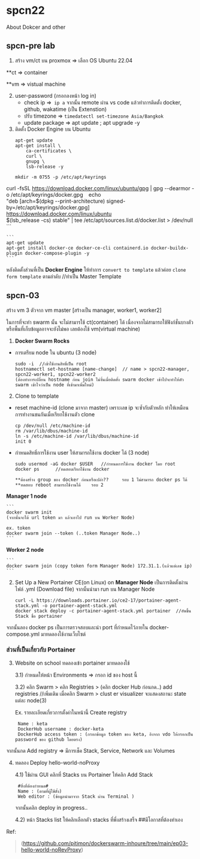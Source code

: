 # spcn22
 About Dokcer and other

## spcn-pre lab
1. สร้าง vm/ct บน proxmox => เลือก OS Ubuntu 22.04

**ct => container

**vm => vistual machine

2. user-password (กรอกลงหน้า log in)
    * check ip =>``` ip a``` จากนั้น remote ผ่าน vs code แล้วทำการติดตั้ง docker, github, wakatime (เป็น Extenstion)
    * ปรับ timezone => ```timedatectl set-timezone Asia/Bangkok```
    * update package => apt update ; apt upgrade -y
3. ติดตั้ง Docker Engine บน Ubuntu
    ```
    apt-get update
    apt-get install \
        ca-certificates \
        curl \
        gnupg \
        lsb-release -y
    ```
    ```
    mkdir -m 0755 -p /etc/apt/keyrings
curl -fsSL https://download.docker.com/linux/ubuntu/gpg | gpg --dearmor -o /etc/apt/keyrings/docker.gpg
    ```
    ```
    echo \
  "deb [arch=$(dpkg --print-architecture) signed-by=/etc/apt/keyrings/docker.gpg] https://download.docker.com/linux/ubuntu \
  $(lsb_release -cs) stable" |  tee /etc/apt/sources.list.d/docker.list > /dev/null
    ```

    ```
    apt-get update
    apt-get install docker-ce docker-ce-cli containerd.io docker-buildx-plugin docker-compose-plugin -y
    ```

หลังติดตั้งส่วนที่เป็น **Docker Engine** ให้ทำการ ```convert to template``` แล้วค่อย ```clone form template``` ตามลำดับ
//ทำเป็น Master Template

## spcn-03  
สร้าง vm 3 ตัวจาก vm master [สร้างเป็น manager, worker1, worker2]

ในการที่จะทำ swarm นั้น จะไม่สามารใช้ ct(container) ได้ เนื่องจากไม่สามารถใช้ฟังก์ชั่นบางตัวหรือพื้นที่เก็บข้อมูลอาจจะยังไม่พอ เลยต้องใช้ vm(virtual machine)

1. **Docker Swarm Rocks**
* การเตรียม node ใน ubuntu (3 node)
    ```
    sudo -i  //เข้าใช้งานสิทธิ์เป็น root
    hostnamectl set-hostname [name-change]  // name > spcn22-manager, spcn22-worker1, spcn22-worker2
    (ต้องทำการเปลี่ยน hostname ก่อน join ไม่งั้นเมื่อติดตั้ง swarm docker เข้าไปจะทำให้ตัว swarm เข้าใจว่าเป็น node ที่เข้ามาเพิ่มใหม่)
    ```

2. Clone to template

* reset machine-id (clone มาจาก master) เพราะเลข ip จะซ้ำกับตัวหลัก ทำให้เหมือนการทำงานชนกันเมื่อเรียกใช้งานตัว clone
    ```
    cp /dev/null /etc/machine-id
    rm /var/lib/dbus/machine-id
    ln -s /etc/machine-id /var/lib/dbus/machine-id
    init 0
    ```
* กำหนดสิทธิ์การใช้งาน user ให้สามารถใช้งาน docker ได้ (3 node)
    ```
    sudo usermod -aG docker $USER   //กำหนดการใช้งาน docker โดย root
    docker ps      //ทดสอบเรียกใช้งาน docker

    **ต้องสร้าง group ของ docker ก่อนหรือเปล่า??     รอบ 1 ไม่สามารถ docker ps ได้
    **ทดสอบ reboot สามารถใช้งานได้    รอบ 2
    ```

**Manager 1 node**

    ```
    docker swarm init
    (จากนั้นจะได้ url token มา แล้วเอาไป run บน Worker Node)

    ex. token
    docker swarm join --token (..token Manager Node..)
    ```

**Worker 2 node**

    ```
    docker swarm join (copy token form Manager Node) 172.31.1.(แล้วแต่เลข ip)
    ```

2. Set Up a New Portainer CE(on Linux) on **Manager Node**
    เป็นการติดตั้งผ่านไฟล์ .yml (Download file) จากนั้นนำมา run บน Manager Node

    ```
    curl -L https://downloads.portainer.io/ce2-17/portainer-agent-stack.yml -o portainer-agent-stack.yml
    docker stack deploy -c portainer-agent-stack.yml portainer  //อัพขึ้น Stack ชื่อ portainer
    ```  
จากนั้นลอง docker ps เป็นการตรวจสอบและนำ port ที่กำหนดไว้ภายใน docker-compose.yml มาทดลองใช้งานเว็บไซต์

### ส่วนที่เป็นเกี่ยวกับ Portainer
3. Website on school ทดลองเข้า portainer มาทดลองใช้
    
    3.1) กำหนดให้หน้า Environments => กรอก id ของ host นี้

    3.2) คลิก Swarm > คลิก Registries > (คลิก docker Hub ก่อนกด..) add registries 
//เพิ่มเติม เมื่อคลิก Swarm > clust   er visualizer จะแสดงสถานะ state แต่ละ node(3)


    Ex. 
    รายละเอียดเกี่ยวการตั้งค่าในหน้านี้ Create registry    
    
        Name : keta
        DockerHub username : docker-keta
        DockerHub access token : (กรอกข้อมูล token ของ keta, อิงจาก vdo ให้กรอกเป็น password ของ github โดยตรง)

จากนั้นกด Add registry => มีการเช็ค Stack, Service, Network และ Volumes

4. ทดลอง Deploy hello-world-noProxy

    4.1) ใช้ผ่าน GUI คลิกที่ Stacks บน Portainer ให้คลิก Add Stack

        #สิ่งที่ต้องกำหนด#
        Name : (ตามที่ผู้ใช้ตั้ง)
        Web editor : (ข้อมูลนำมาจาก Stack ผ่าน Terminal )        
    
    
    จากนั้นคลิก deploy in progress..

    4.2) หน้า Stacks list ให้คลิกเลือกตัว stacks ที่พึ่งสร้างเสร็จ
        ##มีโอกาสที่ต้องทำเอง

Ref: 
>(https://github.com/pitimon/dockerswarm-inhoure/tree/main/ep03-hello-world-noRevProxy)

 